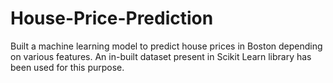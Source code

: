 # House-Price-Prediction
Built a machine learning model to predict house prices in Boston depending on various features. An in-built dataset present in Scikit Learn library has been used for this purpose.
